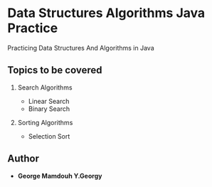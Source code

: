 # Data Structures Algorithms Java Practice

Practicing Data Structures And Algorithms in Java

## Topics to be covered

1. Search Algorithms
    - Linear Search
    - Binary Search
    
2. Sorting Algorithms
    - Selection Sort
    

## Author

* **George Mamdouh Y.Georgy** 
